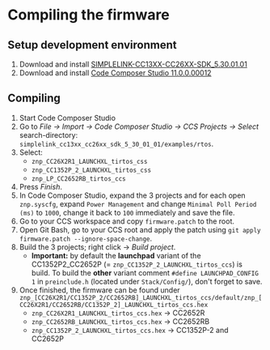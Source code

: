 # Compiling the firmware

## Setup development environment
1. Download and install [SIMPLELINK-CC13XX-CC26XX-SDK_5.30.01.01](https://www.ti.com/tool/download/SIMPLELINK-CC13XX-CC26XX-SDK)
1. Download and install [Code Composer Studio 11.0.0.00012](http://www.ti.com/tool/CCSTUDIO)

## Compiling
1. Start Code Composer Studio
1. Go to *File -> Import -> Code Composer Studio -> CCS Projects -> Select* search-directory: `simplelink_cc13xx_cc26xx_sdk_5_30_01_01/examples/rtos`. 
1. Select:
    - `znp_CC26X2R1_LAUNCHXL_tirtos_css`
    - `znp_CC1352P_2_LAUNCHXL_tirtos_css`
    - `znp_LP_CC2652RB_tirtos_ccs` 
4. Press *Finish*.
1. In Code Composer Studio, expand the 3 projects and for each open `znp.syscfg`, expand `Power Management` and change `Minimal Poll Period (ms)` to `1000`, change it back to `100` immediately and save the file.
1. Go to your CCS workspace and copy `firmware.patch` to the root.
1. Open Git Bash, go to your CCS root and apply the patch using `git apply firmware.patch --ignore-space-change`.
1. Build the 3 projects; right click -> *Build project*.
    - **Important:** by default the **launchpad** variant of the CC1352P2_CC2652P (= `znp_CC1352P_2_LAUNCHXL_tirtos_ccs`) is build. To build the **other** variant comment `#define LAUNCHPAD_CONFIG 1` in `preinclude.h` (located under `Stack/Config/`), don't forget to save.
1. Once finished, the firmware can be found under `znp_[CC26X2R1/CC1352P_2/CC2652RB]_LAUNCHXL_tirtos_ccs/default/znp_[CC26X2R1/CC2652RB/CC1352P_2]_LAUNCHXL_tirtos_ccs.hex`
    - `znp_CC26X2R1_LAUNCHXL_tirtos_ccs.hex` -> CC2652R
    - `znp_CC2652RB_LAUNCHXL_tirtos_ccs.hex` -> CC2652RB
    - `znp_CC1352P_2_LAUNCHXL_tirtos_ccs.hex` -> CC1352P-2 and CC2652P

